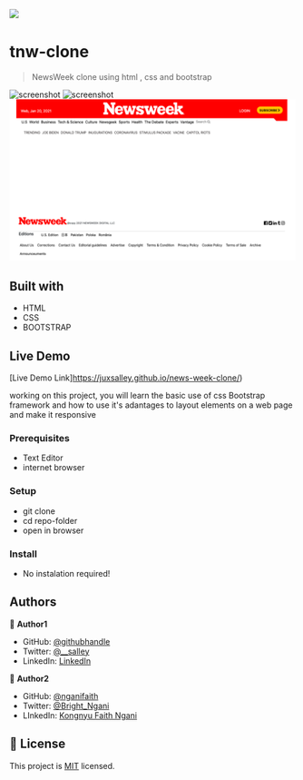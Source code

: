 ![](https://img.shields.io/badge/Microverse-blueviolet)

# tnw-clone

> NewsWeek clone using html , css and bootstrap

![screenshot](./asserts/images/desktop-view.png)
![screenshot](./asserts/images/desktop-view.png)
![screenshot](./ss/3.png)

## Built with

- HTML
- CSS
- BOOTSTRAP

## Live Demo

[Live Demo Link]https://juxsalley.github.io/news-week-clone/)

working on this project, you will learn the basic use of css Bootstrap framework and how to use it's adantages to layout elements on a web page and make it responsive

### Prerequisites

- Text Editor
- internet browser

### Setup

- git clone <link-of-the-repo>
- cd repo-folder
- open in browser

### Install

- No instalation required!

## Authors

👤 **Author1**

- GitHub: [@githubhandle](https://github.com/juxsalley)
- Twitter: [@__salley](https://twitter.com/__salley)
- LinkedIn: [LinkedIn](https://www.linkedin.com/in/dev-salley/)

👤 **Author2**

- GitHub: [@nganifaith](https://github.com/nganifaith)
- Twitter: [@Bright_Ngani](https://twitter.com/bright_ngani)
- LInkedIn: [Kongnyu Faith Ngani](https://www.linkedin.com/in/nganifaith)

## 📝 License

This project is [MIT](./LICENSE) licensed.
